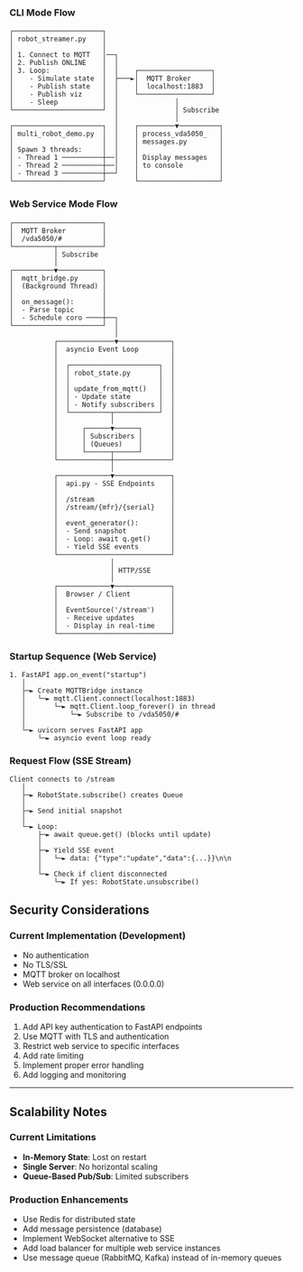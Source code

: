 ### CLI Mode Flow

```
┌──────────────────────┐
│ robot_streamer.py    │
│                      │
│ 1. Connect to MQTT   │──┐
│ 2. Publish ONLINE    │  │
│ 3. Loop:             │  │    ┌──────────────────┐
│    - Simulate state  │  ├───►│  MQTT Broker     │
│    - Publish state   │  │    │  localhost:1883  │
│    - Publish viz     │  │    └──────────────────┘
│    - Sleep           │  │              │
└──────────────────────┘  │              │ Subscribe
                          │              │
┌──────────────────────┐  │    ┌─────────▼──────────┐
│ multi_robot_demo.py  │  │    │ process_vda5050_   │
│                      │  │    │ messages.py        │
│ Spawn 3 threads:     │  │    │                    │
│ - Thread 1 ──────────┼──│    │ Display messages   │
│ - Thread 2 ──────────┼──│    │ to console         │
│ - Thread 3 ──────────┼──┘    │                    │
└──────────────────────┘       └────────────────────┘
```

### Web Service Mode Flow

```
┌──────────────────────┐
│  MQTT Broker         │
│  /vda5050/#          │
└──────────┬───────────┘
           │ Subscribe
           │
┌──────────▼───────────┐
│  mqtt_bridge.py      │
│  (Background Thread) │
│                      │
│  on_message():       │
│  - Parse topic       │
│  - Schedule coro ────┼──┐
└──────────────────────┘  │
                          │
           ┌──────────────▼─────────────┐
           │  asyncio Event Loop        │
           │                            │
           │  ┌──────────────────────┐  │
           │  │ robot_state.py       │  │
           │  │                      │  │
           │  │ update_from_mqtt()   │  │
           │  │ - Update state       │  │
           │  │ - Notify subscribers │  │
           │  └──────────┬───────────┘  │
           │             │              │
           │      ┌──────▼──────┐       │
           │      │ Subscribers │       │
           │      │ (Queues)    │       │
           │      └──────┬──────┘       │
           └─────────────┼──────────────┘
                         │
           ┌─────────────▼──────────────┐
           │  api.py - SSE Endpoints    │
           │                            │
           │  /stream                   │
           │  /stream/{mfr}/{serial}    │
           │                            │
           │  event_generator():        │
           │  - Send snapshot           │
           │  - Loop: await q.get()     │
           │  - Yield SSE events        │
           └────────────────────────────┘
                         │
                         │ HTTP/SSE
                         │
           ┌─────────────▼──────────────┐
           │  Browser / Client          │
           │                            │
           │  EventSource('/stream')    │
           │  - Receive updates         │
           │  - Display in real-time    │
           └────────────────────────────┘
```

### Startup Sequence (Web Service)

```
1. FastAPI app.on_event("startup")
   │
   ├─► Create MQTTBridge instance
   │   └─► mqtt.Client.connect(localhost:1883)
   │       └─► mqtt.Client.loop_forever() in thread
   │           └─► Subscribe to /vda5050/#
   │
   └─► uvicorn serves FastAPI app
       └─► asyncio event loop ready
```

### Request Flow (SSE Stream)

```
Client connects to /stream
   │
   ├─► RobotState.subscribe() creates Queue
   │
   ├─► Send initial snapshot
   │
   └─► Loop:
       ├─► await queue.get() (blocks until update)
       │
       ├─► Yield SSE event
       │   └─► data: {"type":"update","data":{...}}\n\n
       │
       └─► Check if client disconnected
           └─► If yes: RobotState.unsubscribe()
```

## Security Considerations

### Current Implementation (Development)
- No authentication
- No TLS/SSL
- MQTT broker on localhost
- Web service on all interfaces (0.0.0.0)

### Production Recommendations
1. Add API key authentication to FastAPI endpoints
2. Use MQTT with TLS and authentication
3. Restrict web service to specific interfaces
4. Add rate limiting
5. Implement proper error handling
6. Add logging and monitoring

---

## Scalability Notes

### Current Limitations
- **In-Memory State**: Lost on restart
- **Single Server**: No horizontal scaling
- **Queue-Based Pub/Sub**: Limited subscribers

### Production Enhancements
- Use Redis for distributed state
- Add message persistence (database)
- Implement WebSocket alternative to SSE
- Add load balancer for multiple web service instances
- Use message queue (RabbitMQ, Kafka) instead of in-memory queues